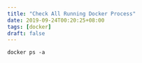 ```yaml
---
title: "Check All Running Docker Process"
date: 2019-09-24T00:20:25+08:00
tags: [docker]
draft: false
---
```


```
docker ps -a
```
